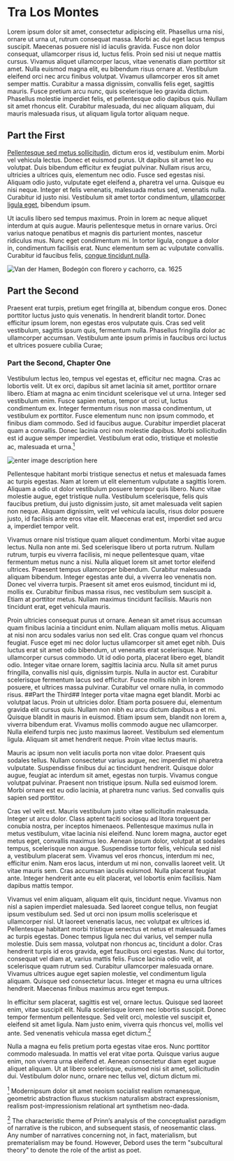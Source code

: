 # Tra Los Montes #

Lorem ipsum dolor sit amet, consectetur adipiscing elit. Phasellus urna nisi, ornare ut urna ut, rutrum consequat massa. Morbi ac dui eget lacus tempus suscipit. Maecenas posuere nisl id iaculis gravida. Fusce non dolor consequat, ullamcorper risus id, luctus felis. Proin sed nisi ut neque mattis cursus. Vivamus aliquet ullamcorper lacus, vitae venenatis diam porttitor sit amet. Nulla euismod magna elit, eu bibendum risus ornare at. Vestibulum eleifend orci nec arcu finibus volutpat. Vivamus ullamcorper eros sit amet semper mattis. Curabitur a massa dignissim, convallis felis eget, sagittis mauris. Fusce pretium arcu nunc, quis scelerisque leo gravida dictum. Phasellus molestie imperdiet felis, et pellentesque odio dapibus quis. Nullam sit amet rhoncus elit. Curabitur malesuada, dui nec aliquam aliquam, dui mauris malesuada risus, ut aliquam ligula tortor aliquam neque.

## Part the First ##

[Pellentesque sed metus sollicitudin](https://www.museodelprado.es/), dictum eros id, vestibulum enim. Morbi vel vehicula lectus. Donec et euismod purus. Ut dapibus sit amet leo eu volutpat. Duis bibendum efficitur ex feugiat pulvinar. Nullam risus arcu, ultricies a ultrices quis, elementum nec odio. Fusce sed egestas nisi. Aliquam odio justo, vulputate eget eleifend a, pharetra vel urna. Quisque eu nisi neque. Integer et felis venenatis, malesuada metus sed, venenatis nulla. Curabitur id justo nisi. Vestibulum sit amet tortor condimentum, [ullamcorper ligula eget](https://www.museodelprado.es/coleccion/obra-de-arte/retrato-de-enano/972bf374-7410-415d-81f3-0ed2444913bd?searchMeta=enano), bibendum ipsum.

Ut iaculis libero sed tempus maximus. Proin in lorem ac neque aliquet interdum at quis augue. Mauris pellentesque metus in ornare varius. Orci varius natoque penatibus et magnis dis parturient montes, nascetur ridiculus mus. Nunc eget condimentum mi. In tortor ligula, congue a dolor in, condimentum facilisis erat. Nunc elementum sem ac vulputate convallis. Curabitur id faucibus felis, [congue tincidunt nulla](https://www.museodelprado.es/coleccion/obra-de-arte/brigida-del-rio-la-barbuda-de-pearanda/4a025c3f-1cd4-4a77-92f0-eb0890110675).

![Van der Hamen, Bodegón con florero y cachorro, ca. 1625](https://content3.cdnprado.net/imagenes/Documentos/imgsem/13/1344/1344990c-e687-4944-af87-add0c2d4ccce/9777f798-da01-4d8d-86b0-1366828e8a2e.jpg)

## Part the Second ##
Praesent erat turpis, pretium eget fringilla at, bibendum congue eros. Donec porttitor luctus justo quis venenatis. In hendrerit blandit tortor. Donec efficitur ipsum lorem, non egestas eros vulputate quis. Cras sed velit vestibulum, sagittis ipsum quis, fermentum nulla. Phasellus fringilla dolor ac ullamcorper accumsan. Vestibulum ante ipsum primis in faucibus orci luctus et ultrices posuere cubilia Curae;

### Part the Second, Chapter One ###
Vestibulum lectus leo, tempus vel egestas et, efficitur nec magna. Cras ac lobortis velit. Ut ex orci, dapibus sit amet lacinia sit amet, porttitor ornare libero. Etiam at magna ac enim tincidunt scelerisque vel ut urna. Integer sed vestibulum enim. Fusce sapien metus, tempor ut orci ut, luctus condimentum ex. Integer fermentum risus non massa condimentum, ut vestibulum ex porttitor. Fusce elementum nunc non ipsum commodo, et finibus diam commodo. Sed id faucibus augue. Curabitur imperdiet placerat quam a convallis. Donec lacinia orci non molestie dapibus. Morbi sollicitudin est id augue semper imperdiet. Vestibulum erat odio, tristique et molestie ac, malesuada et urna.<a href="#note1" id="note1ref"><sup>1</sup></a>

![enter image description here](https://content3.cdnprado.net/imagenes/Documentos/imgsem/b4/b4a9/b4a9e888-d1c1-42f6-84ed-d282c6c9bac4/7e74a3d3-38cb-426e-8166-21cf3c8fe3b6.jpg)

Pellentesque habitant morbi tristique senectus et netus et malesuada fames ac turpis egestas. Nam at lorem ut elit elementum vulputate a sagittis lorem. Aliquam a odio ut dolor vestibulum posuere tempor quis libero. Nunc vitae molestie augue, eget tristique nulla. Vestibulum scelerisque, felis quis faucibus pretium, dui justo dignissim justo, sit amet malesuada velit sapien non neque. Aliquam dignissim, velit vel vehicula iaculis, risus dolor posuere justo, id facilisis ante eros vitae elit. Maecenas erat est, imperdiet sed arcu a, imperdiet tempor velit.

Vivamus ornare nisl tristique quam aliquet condimentum. Morbi vitae augue lectus. Nulla non ante mi. Sed scelerisque libero ut porta rutrum. Nullam rutrum, turpis eu viverra facilisis, mi neque pellentesque quam, vitae fermentum metus nunc a nisi. Nulla aliquet lorem sit amet tortor eleifend ultrices. Praesent tempus ullamcorper bibendum. Curabitur malesuada aliquam bibendum. Integer egestas ante dui, a viverra leo venenatis non. Donec vel viverra turpis. Praesent sit amet eros euismod, tincidunt mi id, mollis ex. Curabitur finibus massa risus, nec vestibulum sem suscipit a. Etiam at porttitor metus. Nullam maximus tincidunt facilisis. Mauris non tincidunt erat, eget vehicula mauris.

Proin ultricies consequat purus ut ornare. Aenean sit amet risus accumsan quam finibus lacinia a tincidunt enim. Nullam aliquam mollis metus. Aliquam at nisi non arcu sodales varius non sed elit. Cras congue quam vel rhoncus feugiat. Fusce eget mi nec dolor luctus ullamcorper sit amet eget nibh. Duis luctus erat sit amet odio bibendum, ut venenatis erat scelerisque. Nunc ullamcorper cursus commodo. Ut id odio porta, placerat libero eget, blandit odio. Integer vitae ornare lorem, sagittis lacinia arcu. Nulla sit amet purus fringilla, convallis nisl quis, dignissim turpis. Nulla in auctor est. Curabitur scelerisque fermentum lacus sed efficitur. Fusce mollis nibh in lorem posuere, et ultrices massa pulvinar. Curabitur vel ornare nulla, in commodo risus.
##Part the Third##
Integer porta vitae magna eget blandit. Morbi ac volutpat lacus. Proin ut ultricies dolor. Etiam porta posuere dui, elementum gravida elit cursus quis. Nullam non nibh eu arcu dictum dapibus a et mi. Quisque blandit in mauris in euismod. Etiam ipsum sem, blandit non lorem a, viverra bibendum erat. Vivamus mollis commodo augue nec ullamcorper. Nulla eleifend turpis nec justo maximus laoreet. Vestibulum sed elementum ligula. Aliquam sit amet hendrerit neque. Proin vitae lectus mauris.

Mauris ac ipsum non velit iaculis porta non vitae dolor. Praesent quis sodales tellus. Nullam consectetur varius augue, nec imperdiet mi pharetra vulputate. Suspendisse finibus dui ac tincidunt hendrerit. Quisque dolor augue, feugiat ac interdum sit amet, egestas non turpis. Vivamus congue volutpat pulvinar. Praesent non tristique ipsum. Nulla sed euismod lorem. Morbi ornare est eu odio lacinia, at pharetra nunc varius. Sed convallis quis sapien sed porttitor.

Cras vel velit est. Mauris vestibulum justo vitae sollicitudin malesuada. Integer ut arcu dolor. Class aptent taciti sociosqu ad litora torquent per conubia nostra, per inceptos himenaeos. Pellentesque maximus nulla in metus vestibulum, vitae lacinia nisi eleifend. Nunc lorem magna, auctor eget metus eget, convallis maximus leo. Aenean ipsum dolor, volutpat at sodales tempus, scelerisque non augue. Suspendisse tortor felis, vehicula sed nisl a, vestibulum placerat sem. Vivamus vel eros rhoncus, interdum mi nec, efficitur enim. Nam eros lacus, interdum ut mi non, convallis laoreet velit. Ut vitae mauris sem. Cras accumsan iaculis euismod. Nulla placerat feugiat ante. Integer hendrerit ante eu elit placerat, vel lobortis enim facilisis. Nam dapibus mattis tempor.

Vivamus vel enim aliquam, aliquam elit quis, tincidunt neque. Vivamus non nisl a sapien imperdiet malesuada. Sed laoreet congue tellus, non feugiat ipsum vestibulum sed. Sed ut orci non ipsum mollis scelerisque et ullamcorper nisl. Ut laoreet venenatis lacus, nec volutpat ex ultrices id. Pellentesque habitant morbi tristique senectus et netus et malesuada fames ac turpis egestas. Donec tempus ligula nec dui varius, vel semper nulla molestie. Duis sem massa, volutpat non rhoncus ac, tincidunt a dolor. Cras hendrerit turpis id eros gravida, eget faucibus orci egestas. Nunc dui tortor, consequat vel diam at, varius mattis felis. Fusce lacinia odio velit, at scelerisque quam rutrum sed. Curabitur ullamcorper malesuada ornare. Vivamus ultrices augue eget sapien molestie, vel condimentum ligula aliquam. Quisque sed consectetur lacus. Integer et magna eu urna ultrices hendrerit. Maecenas finibus maximus arcu eget tempus.

In efficitur sem placerat, sagittis est vel, ornare lectus. Quisque sed laoreet enim, vitae suscipit elit. Nulla scelerisque lorem nec lobortis suscipit. Donec tempor fermentum pellentesque. Sed velit orci, molestie vel suscipit et, eleifend sit amet ligula. Nam justo enim, viverra quis rhoncus vel, mollis vel ante. Sed venenatis vehicula massa eget dictum.<a href="#note2" id="note2ref"><sup>2</sup></a>

Nulla a magna eu felis pretium porta egestas vitae eros. Nunc porttitor commodo malesuada. In mattis vel erat vitae porta. Quisque varius augue enim, non viverra urna eleifend et. Aenean consectetur diam eget augue aliquet aliquam. Ut at libero scelerisque, euismod nisi sit amet, sollicitudin dui. Vestibulum dolor nunc, ornare nec tellus vel, dictum dictum mi.

<a id="note1" href="#note1ref"><sup>1</sup></a> Modernipsum dolor sit amet neoism socialist realism romanesque, geometric abstraction fluxus stuckism naturalism abstract expressionism, realism post-impressionism relational art synthetism neo-dada.

<a id="note2" href="#note2ref"><sup>2</sup></a> The characteristic theme of Prinn’s analysis of the conceptualist paradigm of narrative is the rubicon, and subsequent stasis, of neosemantic class. Any number of narratives concerning not, in fact, materialism, but prematerialism may be found. However, Debord uses the term "subcultural theory" to denote the role of the artist as poet.

